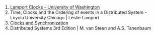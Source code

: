 1. [Lamport Clocks - University of Washington](https://courses.cs.washington.edu/courses/cse452/19sp/slides/l3-lamportclocks.pdf)
2. Time, Clocks and the Ordering of events in a Distributed System - Loyola University Chicago | Leslie Lamport
3. [Clocks and Synchronization](https://ds.cs.luc.edu/clocks/clocks.html)
4. Distributed Systems 3rd Edition | M. van Steen and A.S. Tanenbaum
